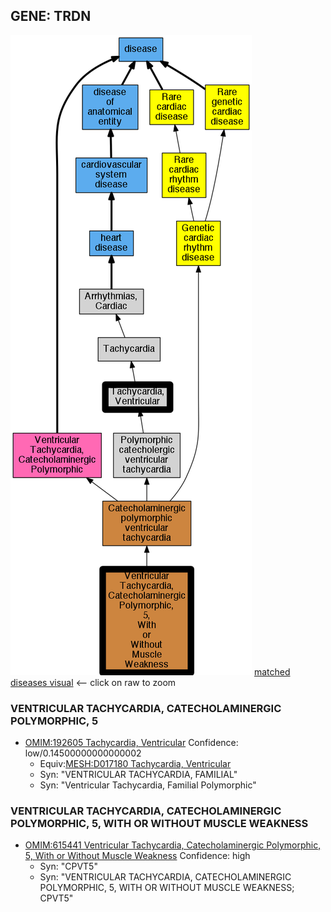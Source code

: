 
## GENE: TRDN

![image](TRDN.png)
[matched diseases visual](TRDN.png)  <-- click on raw to zoom


### VENTRICULAR TACHYCARDIA, CATECHOLAMINERGIC POLYMORPHIC, 5
 * [OMIM:192605 Tachycardia, Ventricular](http://beta.monarchinitiative.org/disease/OMIM:192605) Confidence: low/0.14500000000000002
    * Equiv:[MESH:D017180 Tachycardia, Ventricular](http://beta.monarchinitiative.org/disease/MESH:D017180)
    * Syn: "VENTRICULAR TACHYCARDIA, FAMILIAL"
    * Syn: "Ventricular Tachycardia, Familial Polymorphic"

### VENTRICULAR TACHYCARDIA, CATECHOLAMINERGIC POLYMORPHIC, 5, WITH OR WITHOUT MUSCLE WEAKNESS
 * [OMIM:615441 Ventricular Tachycardia, Catecholaminergic Polymorphic, 5, With or Without Muscle Weakness](http://beta.monarchinitiative.org/disease/OMIM:615441) Confidence: high
    * Syn: "CPVT5"
    * Syn: "VENTRICULAR TACHYCARDIA, CATECHOLAMINERGIC POLYMORPHIC, 5, WITH OR WITHOUT MUSCLE WEAKNESS; CPVT5"
